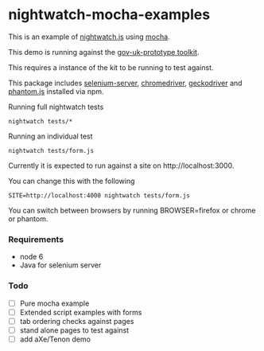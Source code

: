# nightwatch-mocha-examples

This is an example of [nightwatch.js](http://nightwatchjs.org/) using [mocha](https://mochajs.org/).

This demo is running against the [gov-uk-prototype toolkit](https://govuk-prototype-kit.herokuapp.com).

This requires a instance of the kit to be running to test against.

This package includes [selenium-server](http://www.seleniumhq.org/), [chromedriver](https://sites.google.com/a/chromium.org/chromedriver/), [geckodriver](https://github.com/mozilla/geckodriver/releases) and [phantom.js](http://phantomjs.org/) installed via npm.

Running full nightwatch tests

```
nightwatch tests/*
```

Running an individual test

``` 
nightwatch tests/form.js
```

Currently it is expected to run against a site on http://localhost:3000.

You can change this with the following

```
SITE=http://localhost:4000 nightwatch tests/form.js
```

You can switch between browsers by running BROWSER=firefox or chrome or phantom.

### Requirements

- node 6
- Java for selenium server

### Todo

- [ ] Pure mocha example
- [ ] Extended script examples with forms
- [ ] tab ordering checks against pages
- [ ] stand alone pages to test against
- [ ] add aXe/Tenon demo
